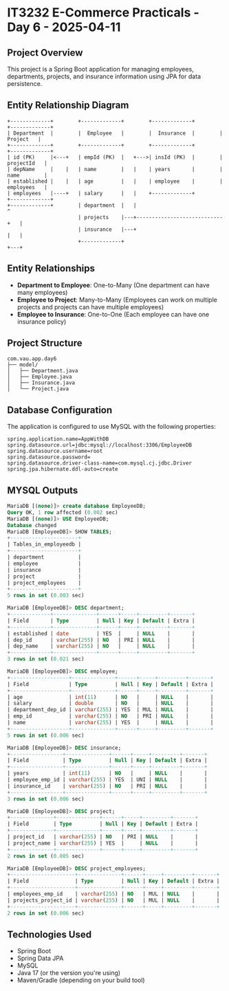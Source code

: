# IT3232 E-Commerce Practicals - Day 6 - 2025-04-11

## Project Overview

This project is a Spring Boot application for managing employees, departments, projects, and insurance information using JPA for data persistence.

## Entity Relationship Diagram

```
+-------------+        +-------------+        +-------------+        +-------------+
| Department  |        |  Employee   |        |  Insurance  |        |   Project   |
+-------------+        +-------------+        +-------------+        +-------------+
| id (PK)     |<---+   | empId (PK)  |   +--->| insId (PK)  |        | projectId   |
| depName     |    |   | name        |   |    | years       |        | name        |
| established |    |   | age         |   |    | employee    |        | employees   |
| employees   |----+   | salary      |   |    +-------------+        +-------------+
+-------------+        | department  |   |                                ^
                       | projects    |---+----------------------------+   |
                       | insurance   |---+                            |   |
                       +-------------+                                +---+
```

## Entity Relationships

- **Department to Employee**: One-to-Many (One department can have many employees)
- **Employee to Project**: Many-to-Many (Employees can work on multiple projects and projects can have multiple employees)
- **Employee to Insurance**: One-to-One (Each employee can have one insurance policy)

## Project Structure

```
com.vau.app.day6
├── model/
│   ├── Department.java
│   ├── Employee.java
│   ├── Insurance.java
│   └── Project.java
```

## Database Configuration

The application is configured to use MySQL with the following properties:

```properties
spring.application.name=AppWithDB
spring.datasource.url=jdbc:mysql://localhost:3306/EmployeeDB
spring.datasource.username=root
spring.datasource.password=
spring.datasource.driver-class-name=com.mysql.cj.jdbc.Driver
spring.jpa.hibernate.ddl-auto=create
```
## MYSQL Outputs
```sql
MariaDB [(none)]> create database EmployeeDB;
Query OK, 1 row affected (0.002 sec)
MariaDB [(none)]> USE EmployeeDB;
Database changed
MariaDB [EmployeeDB]> SHOW TABLES;
+----------------------+
| Tables_in_employeedb |
+----------------------+
| department           |
| employee             |
| insurance            |
| project              |
| project_employees    |
+----------------------+
5 rows in set (0.003 sec)

MariaDB [EmployeeDB]> DESC department;
+-------------+--------------+------+-----+---------+-------+
| Field       | Type         | Null | Key | Default | Extra |
+-------------+--------------+------+-----+---------+-------+
| established | date         | YES  |     | NULL    |       |
| dep_id      | varchar(255) | NO   | PRI | NULL    |       |
| dep_name    | varchar(255) | NO   |     | NULL    |       |
+-------------+--------------+------+-----+---------+-------+
3 rows in set (0.021 sec)

MariaDB [EmployeeDB]> DESC employee;
+-------------------+--------------+------+-----+---------+-------+
| Field             | Type         | Null | Key | Default | Extra |
+-------------------+--------------+------+-----+---------+-------+
| age               | int(11)      | NO   |     | NULL    |       |
| salary            | double       | NO   |     | NULL    |       |
| department_dep_id | varchar(255) | YES  | MUL | NULL    |       |
| emp_id            | varchar(255) | NO   | PRI | NULL    |       |
| name              | varchar(255) | YES  |     | NULL    |       |
+-------------------+--------------+------+-----+---------+-------+
5 rows in set (0.006 sec)

MariaDB [EmployeeDB]> DESC insurance;
+-----------------+--------------+------+-----+---------+-------+
| Field           | Type         | Null | Key | Default | Extra |
+-----------------+--------------+------+-----+---------+-------+
| years           | int(11)      | NO   |     | NULL    |       |
| employee_emp_id | varchar(255) | YES  | UNI | NULL    |       |
| insurance_id    | varchar(255) | NO   | PRI | NULL    |       |
+-----------------+--------------+------+-----+---------+-------+
3 rows in set (0.006 sec)

MariaDB [EmployeeDB]> DESC project;
+--------------+--------------+------+-----+---------+-------+
| Field        | Type         | Null | Key | Default | Extra |
+--------------+--------------+------+-----+---------+-------+
| project_id   | varchar(255) | NO   | PRI | NULL    |       |
| project_name | varchar(255) | YES  |     | NULL    |       |
+--------------+--------------+------+-----+---------+-------+
2 rows in set (0.005 sec)

MariaDB [EmployeeDB]> DESC project_employees;
+---------------------+--------------+------+-----+---------+-------+
| Field               | Type         | Null | Key | Default | Extra |
+---------------------+--------------+------+-----+---------+-------+
| employees_emp_id    | varchar(255) | NO   | MUL | NULL    |       |
| projects_project_id | varchar(255) | NO   | MUL | NULL    |       |
+---------------------+--------------+------+-----+---------+-------+
2 rows in set (0.006 sec)
```
## Technologies Used

- Spring Boot
- Spring Data JPA
- MySQL
- Java 17 (or the version you're using)
- Maven/Gradle (depending on your build tool)